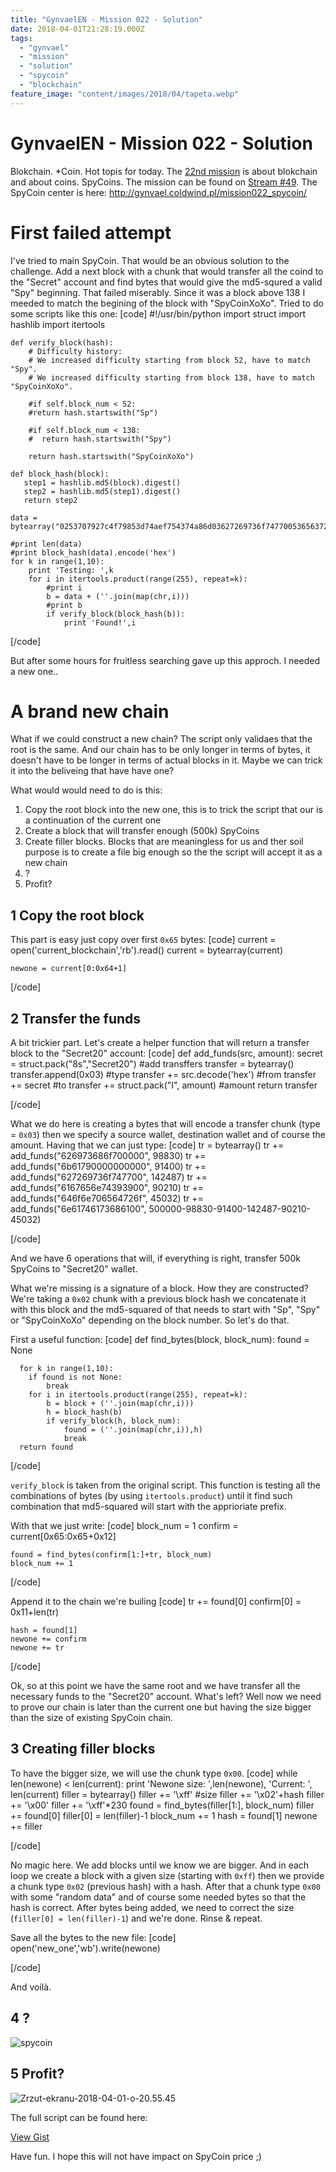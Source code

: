 ```yaml
---
title: "GynvaelEN - Mission 022 - Solution"
date: 2018-04-01T21:28:19.000Z
tags:
  - "gynvael"
  - "mission"
  - "solution"
  - "spycoin"
  - "blockchain"
feature_image: "content/images/2018/04/tapeta.webp"
---
```


# GynvaelEN - Mission 022 - Solution

Blokchain. *Coin. Hot topis for today. The [22nd mission](http://gynvael.vexillium.org/ext/180da8f7c52ec8b4de96b26168cbc6374fc5fad33ad8b1a48b7230de22f491c9_mission022.txt) is about blokchain and about coins. SpyCoins. The mission can be found on [Stream #49](https://www.youtube.com/watch?v=LzypD_NaWAs). The SpyCoin center is here: <http://gynvael.coldwind.pl/mission022_spycoin/>

# First failed attempt

I've tried to main SpyCoin. That would be an obvious solution to the challenge. Add a next block with a chunk that would transfer all the coind to the "Secret" account and find bytes that would give the md5-squred a valid "Spy" beginning. That failed miserably. Since it was a block above 138 I meeded to match the begining of the block with "SpyCoinXoXo". Tried to do some scripts like this one:
[code]
    #!/usr/bin/python
    import struct
    import hashlib
    import itertools

    def verify_block(hash):
    	# Difficulty history:
    	# We increased difficulty starting from block 52, have to match "Spy".
    	# We increased difficulty starting from block 138, have to match "SpyCoinXoXo".

    	#if self.block_num < 52:
    	#return hash.startswith("Sp")

    	#if self.block_num < 138:
    	#  return hash.startswith("Spy")

    	return hash.startswith("SpyCoinXoXo")

    def block_hash(block):
       step1 = hashlib.md5(block).digest()
       step2 = hashlib.md5(step1).digest()
       return step2

    data = bytearray("0253707927c4f79853d74aef754374a86d03627269736f74770053656372657432305c2c020003626973686f7000005365637265743230e6810100036b6179000000000053656372657432301e650100036167656e743939005365637265743230c660010003646f6e706564726f5365637265743230e1af0000036e617461736861005365637265743230197d0000".decode('hex'))

    #print len(data)
    #print block_hash(data).encode('hex')
    for k in range(1,10):
    	print 'Testing: ',k
    	for i in itertools.product(range(255), repeat=k):
    		#print i
    		b = data + (''.join(map(chr,i)))
    		#print b
    		if verify_block(block_hash(b)):
    			print 'Found!',i
[/code]

But after some hours for fruitless searching gave up this approch. I needed a new one..

# A brand new chain

What if we could construct a new chain? The script only validaes that the root is the same. And our chain has to be only longer in terms of bytes, it doesn't have to be longer in terms of actual blocks in it. Maybe we can trick it into the beliveing that have have one?

What would would need to do is this:

  1. Copy the root block into the new one, this is to trick the script that our is a continuation of the current one
  2. Create a block that will transfer enough (500k) SpyCoins
  3. Create filler blocks. Blocks that are meaningless for us and ther soil purpose is to create a file big enough so the the script will accept it as a new chain
  4. ?
  5. Profit?

## 1 Copy the root block

This part is easy just copy over first `0x65` bytes:
[code]
    current = open('current_blockchain','rb').read()
    current = bytearray(current)

    newone = current[0:0x64+1]

[/code]

## 2 Transfer the funds

A bit trickier part. Let's create a helper function that will return a transfer block to the "Secret20" account:
[code]
    def add_funds(src, amount):
      secret = struct.pack("8s","Secret20")
      #add transffers
      transfer = bytearray()
      transfer.append(0x03) #type
      transfer += src.decode('hex') #from
      transfer += secret #to
      transfer += struct.pack("I", amount) #amount
      return transfer

[/code]

What we do here is creating a bytes that will encode a transfer chunk (type = `0x03`) then we specify a source wallet, destination wallet and of course the amount. Having that we can just type:
[code]
    tr = bytearray()
    tr += add_funds("626973686f700000", 98830)
    tr += add_funds("6b61790000000000", 91400)
    tr += add_funds("627269736f747700", 142487)
    tr += add_funds("6167656e74393900", 90210)
    tr += add_funds("646f6e706564726f", 45032)
    tr += add_funds("6e61746173686100", 500000-98830-91400-142487-90210-45032)

[/code]

And we have 6 operations that will, if everything is right, transfer 500k SpyCoins to "Secret20" wallet.

What we're missing is a signature of a block. How they are constructed? We're taking a `0x02` chunk with a previous block hash we concatenate it with this block and the md5-squared of that needs to start with "Sp", "Spy" or "SpyCoinXoXo" depending on the block number. So let's do that.

First a useful function:
[code]
    def find_bytes(block, block_num):
      found = None

      for k in range(1,10):
    	if found is not None:
    		break
    	for i in itertools.product(range(255), repeat=k):
    		b = block + (''.join(map(chr,i)))
    		h = block_hash(b)
    		if verify_block(h, block_num):
    			found = (''.join(map(chr,i)),h)
    			break
      return found

[/code]

`verify_block` is taken from the original script. This function is testing all the combinations of bytes (by using `itertools.product`) until it find such combination that md5-squared will start with the apprioriate prefix.

With that we just write:
[code]
    block_num = 1
    confirm = current[0x65:0x65+0x12]

    found = find_bytes(confirm[1:]+tr, block_num)
    block_num += 1

[/code]

Append it to the chain we're builing
[code]
    tr += found[0]
    confirm[0] = 0x11+len(tr)

    hash = found[1]
    newone += confirm
    newone += tr

[/code]

Ok, so at this point we have the same root and we have transfer all the necessary funds to the "Secret20" account. What's left? Well now we need to prove our chain is later than the current one but having the size bigger than the size of existing SpyCoin chain.

## 3 Creating filler blocks

To have the bigger size, we will use the chunk type `0x00`.
[code]
    while len(newone) < len(current):
      print 'Newone size: ',len(newone), 'Current: ', len(current)
      filler = bytearray()
      filler += '\xff' #size
      filler += '\x02'+hash
      filler += '\x00'
      filler += '\xff'*230
      found = find_bytes(filler[1:], block_num)
      filler += found[0]
      filler[0] = len(filler)-1
      block_num += 1
      hash = found[1]
      newone += filler

[/code]

No magic here. We add blocks until we know we are bigger. And in each loop we create a block with a given size (starting with `0xff`) then we provide a chunk type `0x02` (previous hash) with a hash. After that a chunk type `0x00` with some "random data" and of course some needed bytes so that the hash is correct. After bytes being added, we need to correct the size (`filler[0] = len(filler)-1`) and we're done. Rinse & repeat.

Save all the bytes to the new file:
[code]
    open('new_one','wb').write(newone)

[/code]

And voilà.

## 4 ?

![spycoin](content/images/2018/04/spycoin.gif)

## 5 Profit?

![Zrzut-ekranu-2018-04-01-o-20.55.45](content/images/2018/04/Zrzut-ekranu-2018-04-01-o-20.55.45.webp)

The full script can be found here:

[View Gist](https://gist.github.com/pawlos/e92cbce83b367aa90ea867f894492154)

Have fun. I hope this will not have impact on SpyCoin price ;)
